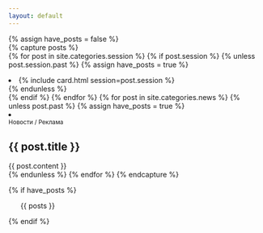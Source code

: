 ```yaml
---
layout: default
---
```


{% assign have_posts = false %}  
{% capture posts %}  
    {% for post in site.categories.session %}
        {% if post.session %}
            {% unless post.session.past %} 
            {% assign have_posts = true %}
            <li class="cards__item">
                {% include card.html session=post.session %}
            </li>
         {% endunless %}   
        {% endif %}
    {% endfor %}
    {% for post in site.categories.news %}
        {% unless post.past %}
        {% assign have_posts = true %}
            <li class="cards__item">
                <div class="card">
                    <div class="card__plain-text">
                        <small>Новости / Реклама</small>
                        <h2>{{ post.title }}</h2>
                        {{ post.content }}
                    </div>
                </div>
            </li>
        {% endunless %}
    {% endfor %}
{% endcapture %}
    
{% if have_posts %}  
<ul class="cards">
    {{ posts }}
</ul>
{% endif %}

